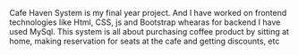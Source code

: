 Cafe Haven System is my final year project.  And I have worked on frontend technologies like Html, CSS, js and Bootstrap whearas for backend I have used MySql. This system is all about purchasing coffee product by sitting at home, making reservation for seats at the cafe and getting discounts, etc
